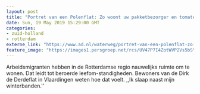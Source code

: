 ```yaml
---
layout: post
title: "Portret van een Polenflat: Zo woont uw pakketbezorger en tomatenplukker"
date: Sun, 19 May 2019 15:29:00 GMT
categories: 
- zuid-holland 
- rotterdam 
externe_link: "https://www.ad.nl/waterweg/portret-van-een-polenflat-zo-woont-uw-pakketbezorger-en-tomatenplukker~a6897a51/"
feature_image: "https://images1.persgroep.net/rcs/UV47P7I4ZotWVP2Vs5bSYvEgYjo/diocontent/147695087/_fitwidth/400/?appId=21791a8992982cd8da851550a453bd7f&quality=0.7"
---
```


Arbeidsmigranten hebben in de Rotterdamse regio nauwelijks ruimte om te wonen. Dat leidt tot beroerde leefom-standigheden. Bewoners van de Dirk de Derdeflat in Vlaardingen weten hoe dat voelt. ,,Ik slaap naast mijn winterbanden.''
